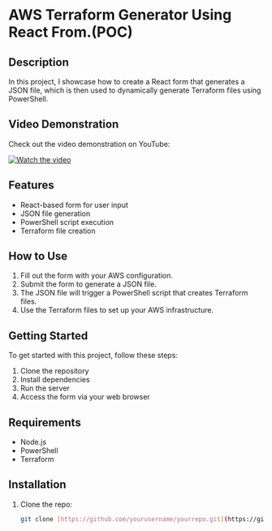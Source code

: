 # AWS Terraform Generator Using React From.(POC)

## Description
In this project, I showcase how to create a React form that generates a JSON file, which is then used to dynamically generate Terraform files using PowerShell.

## Video Demonstration
Check out the video demonstration on YouTube:

[![Watch the video](https://img.youtube.com/vi/8j0NQnemuPY/maxresdefault.jpg)](https://youtu.be/8j0NQnemuPY)

## Features
- React-based form for user input
- JSON file generation
- PowerShell script execution
- Terraform file creation

## How to Use
1. Fill out the form with your AWS configuration.
2. Submit the form to generate a JSON file.
3. The JSON file will trigger a PowerShell script that creates Terraform files.
4. Use the Terraform files to set up your AWS infrastructure.

## Getting Started
To get started with this project, follow these steps:
1. Clone the repository
2. Install dependencies
3. Run the server
4. Access the form via your web browser

## Requirements
- Node.js
- PowerShell
- Terraform

## Installation
1. Clone the repo:
   ```sh
   git clone [https://github.com/yourusername/yourrepo.git](https://github.com/niteshbhat/ReactForms.git)
